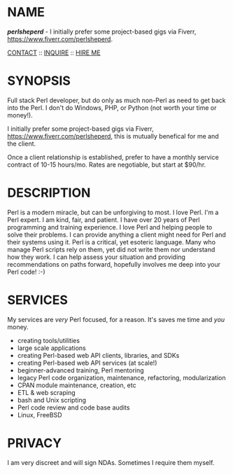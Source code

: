 # NAME

***perlsheperd*** - I initially prefer some project-based gigs via Fiverr, https://www.fiverr.com/perlsheperd.

[CONTACT](https://www.fiverr.com/perlsheperd)
:: [INQUIRE](https://www.fiverr.com/perlsheperd)
:: [HIRE ME](https://www.fiverr.com/perlsheperd) 

# SYNOPSIS

Full stack Perl developer, but do only as much non-Perl as need to get back into the Perl. I don't do Windows, PHP, or Python (not worth your time or money!).

I initially prefer some project-based gigs via Fiverr, https://www.fiverr.com/perlsheperd, this is mutually benefical for me and the client.

Once a client relationship is established, prefer to have a monthly service contract of 10-15 hours/mo. Rates are negotiable, but start at $90/hr.

# DESCRIPTION

Perl is a modern miracle, but can be unforgiving to most. I love Perl. I'm a Perl expert. I am kind, fair, and patient. I have over 20 years of Perl programming and training experience. I love Perl and helping people to solve their problems. I can provide anything a client might need for Perl and their systems using it. Perl is a critical, yet esoteric language. Many who manage Perl scripts rely on them, yet did not write them nor understand how they work. I can help assess your situation and providing recommendations on paths forward, hopefully involves me deep into your Perl code! :-)

# SERVICES

My services are _very_ Perl focused, for a reason. It's saves me time and *you* money.

* creating tools/utilities
* large scale applications
* creating Perl-based web API clients, libraries, and SDKs
* creating Perl-based web API services (at scale!)
* beginner-advanced training, Perl mentoring
* legacy Perl code organization, maintenance, refactoring, modularization
* CPAN module maintenance, creation, etc
* ETL & web scraping
* bash and Unix scripting
* Perl code review and code base audits
* Linux, FreeBSD

# PRIVACY

I am very discreet and will sign NDAs. Sometimes I require them myself.


